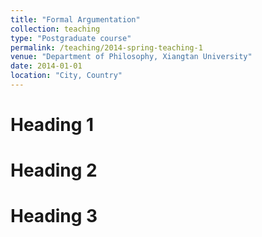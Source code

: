 ```yaml
---
title: "Formal Argumentation"
collection: teaching
type: "Postgraduate course"
permalink: /teaching/2014-spring-teaching-1
venue: "Department of Philosophy, Xiangtan University"
date: 2014-01-01
location: "City, Country"
---
```


<!--This is a description of a teaching experience. You can use markdown like any other post.-->

Heading 1
======

Heading 2
======

Heading 3
======